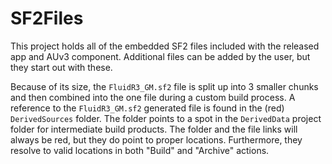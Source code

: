 # SF2Files

This project holds all of the embedded SF2 files included with the released app and AUv3 component. Additional
files can be added by the user, but they start out with these.

Because of its size, the `FluidR3_GM.sf2` file is split up into 3 smaller chunks and then combined into the one file during a custom build 
process. A reference to the `FluidR3_GM.sf2` generated file is found in the (red) `DerivedSources` folder. The folder points to a spot in the 
`DerivedData` project folder for intermediate build products. The folder and the file links will always be red, but they do point to proper
locations. Furthermore, they resolve to valid locations in both "Build" and "Archive" actions.
